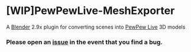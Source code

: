 # \[WIP\]PewPewLive-MeshExporter
A [Blender](https://www.blender.org/) 2.9x plugin for converting scenes into [PewPew Live](https://pewpew.live/) 3D models
### Please open an [issue](https://github.com/ModEngineer/PewPewLive-MeshExporter/issues) in the event that you find a bug.
